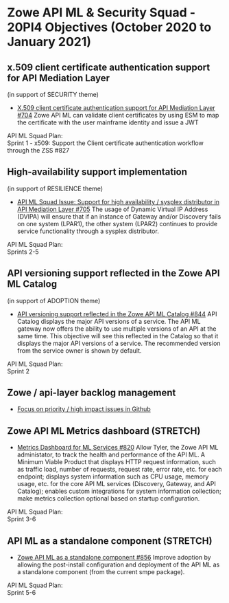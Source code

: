 # Zowe API ML & Security Squad - 20PI4 Objectives (October 2020 to January 2021)


## x.509 client certificate authentication support for API Mediation Layer
(in support of SECURITY theme)

* [X.509 client certificate authentication support for API Mediation Layer #704](https://github.com/zowe/api-layer/issues/704)
Zowe API ML can validate client certificates by using ESM to map the certificate with the user mainframe identity and issue a JWT

API ML Squad Plan:  
Sprint 1 - x509: Support the Client certificate authentication workflow through the ZSS #827

## High-availability support implementation
(in support of RESILIENCE theme)

* [API ML Squad Issue: Support for high availability / sysplex distributor in API Mediation Layer #705](https://github.com/zowe/api-layer/issues/705)
The usage of Dynamic Virtual IP Address (DVIPA) will ensure that if an instance of Gateway and/or Discovery fails on one system (LPAR1), the other system (LPAR2) continues to provide service functionality through a sysplex distributor.

API ML Squad Plan:  
Sprints 2-5 

## API versioning support reflected in the Zowe API ML Catalog
(in support of ADOPTION theme)

* [API versioning support reflected in the Zowe API ML Catalog #844](https://github.com/zowe/api-layer/issues/844)
API Catalog displays the major API versions of a service. The API ML gateway now offers the ability to use multiple versions of an API at the same time. This objective will see this reflected in the Catalog so that it displays the major API versions of a service. The recommended version from the service owner is shown by default.

API ML Squad Plan:  
Sprint 2

## Zowe / api-layer backlog management

* [Focus on priority / high impact issues in Github](https://github.com/zowe/api-layer/labels/20PI4)

## Zowe API ML Metrics dashboard (STRETCH)

* [Metrics Dashboard for ML Services #820](https://github.com/zowe/api-layer/issues/820)
Allow Tyler, the Zowe API ML administator, to track the health and performance of the API ML. 
A Minimum Viable Product that displays HTTP request information, such as traffic load, number of requests, request rate, error rate, etc. for each endpoint; displays system information such as CPU usage, memory usage, etc. for the core API ML services (Discovery, Gateway, and API Catalog); enables custom integrations for system information collection; make metrics collection optional based on startup configuration.

API ML Squad Plan:  
Sprint 3-6

## API ML as a standalone component (STRETCH)
* [Zowe API ML as a standalone component #856](https://github.com/zowe/api-layer/issues/856)
Improve adoption by allowing the post-install configuration and deployment of the API ML as a standalone component (from the current smpe package).

API ML Squad Plan:  
Sprint 5-6







